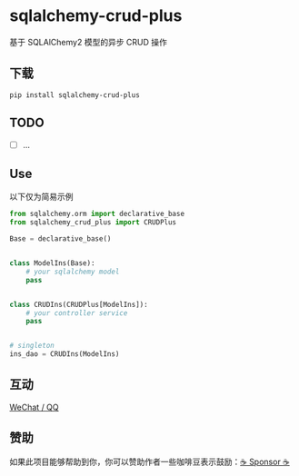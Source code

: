 # sqlalchemy-crud-plus

基于 SQLAlChemy2 模型的异步 CRUD 操作

## 下载

```shell
pip install sqlalchemy-crud-plus
```

## TODO

- [ ] ...

## Use

以下仅为简易示例

```python
from sqlalchemy.orm import declarative_base
from sqlalchemy_crud_plus import CRUDPlus

Base = declarative_base()


class ModelIns(Base):
    # your sqlalchemy model
    pass


class CRUDIns(CRUDPlus[ModelIns]):
    # your controller service
    pass


# singleton
ins_dao = CRUDIns(ModelIns)
```

## 互动

[WeChat / QQ](https://github.com/wu-clan)

## 赞助

如果此项目能够帮助到你，你可以赞助作者一些咖啡豆表示鼓励：[:coffee: Sponsor :coffee:](https://wu-clan.github.io/sponsor/)
